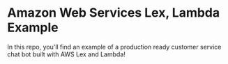 # Amazon Web Services Lex, Lambda Example

In this repo, you'll find an example of a production ready customer service chat bot built with AWS Lex and Lambda!